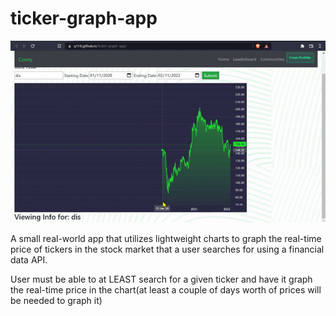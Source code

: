 # ticker-graph-app


![](https://raw.githubusercontent.com/Q118/ticker-graph-app/main/src/assets/chartGif.gif)




A small real-world app that utilizes lightweight charts to graph the real-time price of tickers in the stock market that a user searches for using a financial data API.

User must be able to at LEAST search for a given ticker and have it graph the real-time price in the chart(at least a couple of days worth of prices will be needed to graph it)
